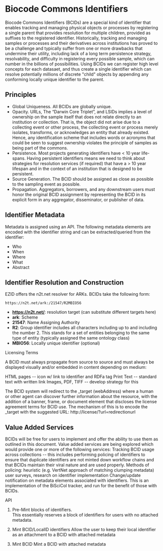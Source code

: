 # Biocode Commons Identifiers

Biocode Commons Identifiers (BCIDs) are a special kind of identifier that enables tracking and 
managing physical objects or processes by registering a single parent that provides resolution for
multiple children, provided as suffixes to the registered identifier. 
Historically, tracking and managing samples or processes and their derivatives across institutions has proved 
to be a challenge and typically suffer from one or more drawbacks that undermine their utility, 
including lack of a long term persistence strategy, resolvability, and difficulty in registering 
every possible sample, which can number in the billions of possibilities.  Using BCIDs we can register
high level concepts for each datasaet, and thus create a single identifier which can resolve potentially
millions of discrete "child" objects by appending any conforming locally unique identifier to the parent.

## Principles

  * Global Uniqueness.  All BCIDs are globally unique.
  * Opacity. URLs, The “Darwin Core Triplet”, and LSIDs implies a level of ownership on the sample itself that 
  does not relate directly to an institution or collection.  That is, the object did not arise 
  due to a collecting event or other process, the collecting event or process merely isolates, 
  transforms, or acknowledges an entity that already existed.  Hence, any identification scheme 
  that includes words or acronyms that could be seen to suggest ownership violates the principle 
  of samples as being part of the commons.
  * Persistence.  Most projects generating identifiers have < 10 year life-spans.  Having persistent 
  identifiers means we need to think about strategies for resolution services (if required) that have a > 10 year 
  lifespan and in the context of an institution that is designed to be persistent. 
  * Source Generation. The BCID should be assigned as close as possible to the sampling event as possible.
  * Propagation.  Aggregators, borrowers, and any downstream users must honor the original BCID assignment 
  by representing the BCID in its explicit form in any aggregator, disseminator, or publisher of data.

## Identifier Metadata

Metadata is assigned using an API.  The following metadata elements are encoded with the identifier 
string and can be extracted/queried from the identifier:

  * Who
  * When
  * Where
  * What
  * Abstract


## Identifier Resolution and Construction

EZID offers the n2t.net resolver for ARKs.  BCIDs take the following form:

```https://n2t.net/ark:/21547/R2MBIO56```
 
  * **https://n2t.net/**: resolution target (can substitute different targets here)
  * **ark**: Scheme
  * **21547**: Name Assigning Authority
  * **R2**: Group identifier includes all characters including up to and including the number 2. This stands for a set of entities belonging to the same type of entity (typically assigned the same ontology class)
  * **MBIO56**: Locally unique identifier (optional)

Licensing Terms

A BCID must always propagate from source to source and must always be displayed visually and/or embedded in content depending on medium:

HTML pages -- icon w/ link to identifier and RDFa tag
Print Text -- standard text with written link
Images, PDF, TIFF -- develop strategy for this

The BCID system will redirect to the _target (webAddress) where a human or other agent can discover further information about the resource, with the addition of a banner, frame, or document element that discloses the license agreement terms for BCID use.  The mechanism of this is to encode the _target with the suggested URL: http://license/?url=redirectionurl

## Value Added Services

BCIDs will be free for users to implement and offer the ability to use them as outlined in this document.   Value added services are being explored which would provide one or more of the following services:
Tracking BCID usage across collections -- this includes performing policing of identifiers to ensure that duplicate identifiers are not minted down workflow chains and that BCIDs maintain their viral nature and are used properly.  Methods of policing:
heuristic (e.g. VertNet approach of matching clumping metadata)
user surveys, research on identifier implementation
Change/update notification on metadata elements associated with identifiers.  This is an implementation of the BiSciCol tracker, and run for the benefit of those with BCIDs.


API
1. Pre-Mint blocks of identifiers.  
This essentially reserves a block of identifiers for users with no attached metadata.

2. Mint BCID/LocalID identifiers
Allow the user to keep their local identifier as an attachment to a BCID with attached metadata

3. Mint BCID
Mint a BCID with attached metadata

